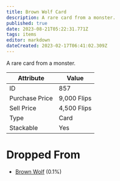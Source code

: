 ```yaml
---
title: Brown Wolf Card
description: A rare card from a monster.
published: true
date: 2023-08-21T05:22:31.771Z
tags: items
editor: markdown
dateCreated: 2023-02-17T06:41:02.309Z
---
```


A rare card from a monster.

|Attribute|Value|
|-|-|
|ID|857|
|Purchase Price|9,000 Flips|
|Sell Price|4,500 Flips|
|Type|Card|
|Stackable|Yes|


# Dropped From
 * [Brown Wolf](/monsters/brown-wolf) (0.1%)
